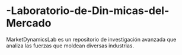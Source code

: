 # -Laboratorio-de-Din-micas-del-Mercado
MarketDynamicsLab es un repositorio de investigación avanzada que analiza las fuerzas que moldean diversas industrias.
